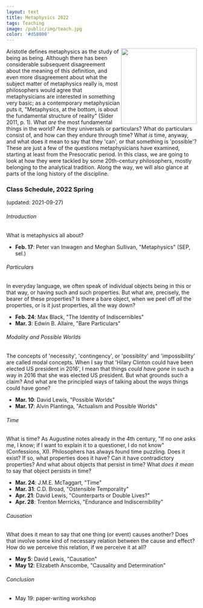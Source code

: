 ```yaml
---
layout: text
title: Metaphysics 2022
tags: Teaching
image: /public/img/teach.jpg
color: '#d58000'
---
```


<img class="img-single" align="right" src="/public/img/meta.jpg" width="200">

Aristotle defines metaphysics as the study of being as being. Although there has been considerable subsequent disagreement about the meaning of this definition, and even more disagreement about what the subject matter of metaphysics really is, most philosophers would agree that metaphysicians are interested in something very basic; as a contemporary metaphysician puts it, "Metaphysics, at the bottom, is about the fundamental structure of reality" (Sider 2011, p. 1). What _are_ the most fundamental things in the world? Are they universals or particulars? What do particulars consist of, and how can they endure through time? What _is_ time, anyway, and what does it mean to say that they 'can', or that something is 'possible'? These are just a few of the questions metaphysicians have examined, starting at least from the Presocratic period. In this class, we are going to look at how they were tackled by some 20th-century philosophers, mostly belonging to the analytical tradition. Along the way, we will also glance at parts of the long history of the discipline.


### Class Schedule, 2022 Spring
(updated: 2021-09-27)

###### Introduction
What is metaphysics all about?
- __Feb. 17__: Peter van Inwagen and Meghan Sullivan, "Metaphysics" (SEP, sel.)

###### Particulars
In everyday language, we often speak of individual objects being in this or that way, or having such and such properties. But what are, precisely, the bearer of these properties? Is there a bare object, when we peel off *all* the properties, or is it just properties, all the way down?
- __Feb. 24__: Max Black, "The Identity of Indiscernibles"
- __Mar. 3__: Edwin B. Allaire, "Bare Particulars"

###### Modality and Possible Worlds
The concepts of 'necessity', 'contingency', or 'possiblity' and 'impossibility' are called modal concepts. When I say that 'Hilary Clinton could have been elected US president in 2016', I mean that things *could have gone* in such a way in 2016 that she was elected US president. But what grounds such a claim? And what are the principled ways of talking about the *ways* things could have gone?
- __Mar. 10__: David Lewis, "Possible Worlds"
- __Mar. 17__: Alvin Plantinga, "Actualism and Possible Worlds"

###### Time
What is time? As Augustine notes already in the 4th century, "If no one asks me, I know; if I want to explain it to a questioner, I do not know" (Confessions, XI). Philosophers has always found time puzzling. Does it exist? If so, what properties does it have? Can it have contradictory properties? And what about objects that persist in time? What *does it mean* to say that object persists in time?

- **Mar. 24**: J.M.E. McTaggart, "Time"
- **Mar. 31**: C.D. Broad, "Ostensible Temporality"
- **Apr.  21**: David Lewis, "Counterparts or Double Lives?"
- **Apr. 28**: Trenton Merricks, "Endurance and Indiscernibility"

###### Causation
What does it mean to say that one thing (or event) causes another? Does that involve some kind of necessary relation between the cause and effect? How do we perceive this relation, if we perceive it at all? 
- **May 5**: David Lewis, "Causation"
- **May 12**: Elizabeth Anscombe, "Causality and Determination"

###### Conclusion
- May 19: paper-writing workshop
